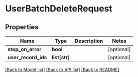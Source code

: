 # UserBatchDeleteRequest

## Properties
Name | Type | Description | Notes
------------ | ------------- | ------------- | -------------
**stop_on_error** | **bool** |  | [optional] 
**user_record_ids** | **list[str]** |  | [optional] 

[[Back to Model list]](../README.md#documentation-for-models) [[Back to API list]](../README.md#documentation-for-api-endpoints) [[Back to README]](../README.md)



